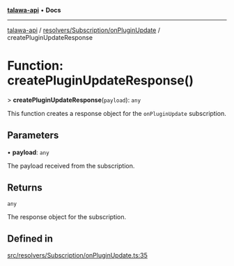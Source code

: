 [**talawa-api**](../../../../README.md) • **Docs**

***

[talawa-api](../../../../modules.md) / [resolvers/Subscription/onPluginUpdate](../README.md) / createPluginUpdateResponse

# Function: createPluginUpdateResponse()

\> **createPluginUpdateResponse**(`payload`): `any`

This function creates a response object for the `onPluginUpdate` subscription.

## Parameters

• **payload**: `any`

The payload received from the subscription.

## Returns

`any`

The response object for the subscription.

## Defined in

[src/resolvers/Subscription/onPluginUpdate.ts:35](https://github.com/PalisadoesFoundation/talawa-api/blob/67d017fd9312183a6b2bae1b160bc814f56ab5c2/src/resolvers/Subscription/onPluginUpdate.ts#L35)
